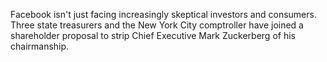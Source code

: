 Facebook isn't just facing increasingly skeptical investors and consumers. Three state treasurers and the New York City comptroller have joined a shareholder proposal to strip Chief Executive Mark Zuckerberg of his chairmanship.